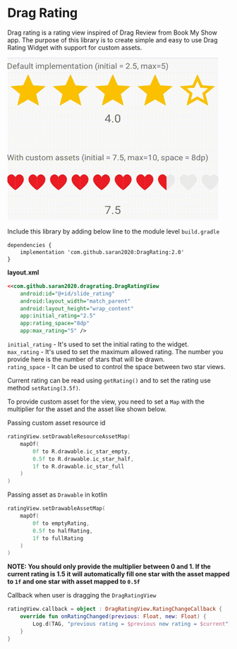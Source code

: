 # Drag Rating

Drag rating is a rating view inspired of Drag Review from Book My Show app. The purpose of this library is to create simple and easy to use Drag Rating Widget with support for custom assets.

![](assets/demo.gif)

Include this library by adding below line to the module level `build.gradle`
```Gradle
dependencies {
    implementation 'com.github.saran2020:DragRating:2.0'
}
```

**layout.xml**
```xml
<<com.github.saran2020.dragrating.DragRatingView
    android:id="@+id/slide_rating"
    android:layout_width="match_parent"
    android:layout_height="wrap_content"
    app:initial_rating="2.5"
    app:rating_space="8dp"
    app:max_rating="5" />
```
`initial_rating` - It's used to set the initial rating to the widget.  
`max_rating` - It's used to set the maximum allowed rating. The number you provide here is the number of stars that will be drawn.  
`rating_space` - It can be used to control the space between two star views.

Current rating can be read using `getRating()` and to set the rating use method `setRating(3.5f)`.


To provide custom asset for the view, you need to set a `Map` with the multiplier for the asset and the asset like shown below.

Passing custom asset resource id
```kotlin
ratingView.setDrawableResourceAssetMap(
    mapOf(
        0f to R.drawable.ic_star_empty,
        0.5f to R.drawable.ic_star_half,
        1f to R.drawable.ic_star_full
    )
)
```

Passing asset as `Drawable` in kotlin
```kotlin
ratingView.setDrawableAssetMap(
    mapOf(
        0f to emptyRating,
        0.5f to halfRating,
        1f to fullRating
    )
)
```
**NOTE: You should only provide the multiplier between 0 and 1. If the current rating is 1.5 it will automatically fill one star with the asset mapped to `1f` and one star with asset mapped to `0.5f`**

Callback when user is dragging the `DragRatingView`
```kotlin
ratingView.callback = object : DragRatingView.RatingChangeCallback {
    override fun onRatingChanged(previous: Float, new: Float) {
        Log.d(TAG, "previous rating = $previous new rating = $current")
    }
}
```